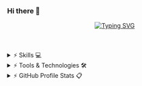 ### Hi there 👋

<!--
**RFAhmadi/RFAhmadi** is a ✨ _special_ ✨ repository because its `README.md` (this file) appears on your GitHub profile.

Here are some ideas to get you started:

- 🔭 I’m currently working on ...
- 🌱 I’m currently learning ...
- 👯 I’m looking to collaborate on ...
- 🤔 I’m looking for help with ...
- 💬 Ask me about ...
- 📫 How to reach me: ...
- 😄 Pronouns: ...
- ⚡ Fun fact: ...
-->



<!-- ############################################################ Header name and Quote ############################################################ -->
<!-- From https://github.com/DenverCoder1/readme-typing-svg -->
<div align="center">
<a href="https://git.io/typing-svg"><img src="https://readme-typing-svg.demolab.com?font=Pacifico&size=75&duration=2000&pause=1000&center=true&vCenter=true&random=true&width=500&height=120&lines=Hi!;call+me+aref!" alt="Typing SVG" /></a>
</div>
<br><br><br>



<!-- ############################################################ Languages and technologies badge ############################################################ -->
<!-- From https://github.com/ziadOUA/m3-Markdown-Badges -->
<details>
	<summary>⚡ Skills 💻</summary> <!-- 🧑🏻‍💻 </> -->
	<br/>
<div align="center">
	<div style="display: flex; align-items: center;">
	  <img src="https://ziadoua.github.io/m3-Markdown-Badges/badges/C/c2.svg">
	  <img src="https://ziadoua.github.io/m3-Markdown-Badges/badges/C++/c++1.svg">
	  <img src="https://ziadoua.github.io/m3-Markdown-Badges/badges/Python/python3.svg">
	  <img src="https://ziadoua.github.io/m3-Markdown-Badges/badges/Django/django1.svg">
	  <img src="https://ziadoua.github.io/m3-Markdown-Badges/badges/Git/git2.svg">
	  <img src="https://ziadoua.github.io/m3-Markdown-Badges/badges/Github/github1.svg">
	  <img src="https://ziadoua.github.io/m3-Markdown-Badges/badges/HTML/html1.svg">
	  <img src="https://ziadoua.github.io/m3-Markdown-Badges/badges/CSS/css1.svg">
	  <img src="https://ziadoua.github.io/m3-Markdown-Badges/badges/Bootstrap/bootstrap1.svg">
	  <img src="https://ziadoua.github.io/m3-Markdown-Badges/badges/Java/java2.svg">
	  <img src="https://ziadoua.github.io/m3-Markdown-Badges/badges/PostgreSQL/postgresql2.svg">
	  <img src="https://ziadoua.github.io/m3-Markdown-Badges/badges/MongoDB/mongodb2.svg">
	  <img src="https://ziadoua.github.io/m3-Markdown-Badges/badges/Windows/windows3.svg">
	  <img src="https://ziadoua.github.io/m3-Markdown-Badges/badges/Linux/linux2.svg">
	  <img src="https://ziadoua.github.io/m3-Markdown-Badges/badges/Ubuntu/ubuntu1.svg">
	  <img src="https://ziadoua.github.io/m3-Markdown-Badges/badges/Docker/docker1.svg">
	  <img src="https://ziadoua.github.io/m3-Markdown-Badges/badges/Markdown/markdown2.svg">
	  <img src="https://ziadoua.github.io/m3-Markdown-Badges/badges/Prettier/prettier3.svg">
	  <img src="https://ziadoua.github.io/m3-Markdown-Badges/badges/PyCharm/pycharm1.svg">
	  <img src="https://ziadoua.github.io/m3-Markdown-Badges/badges/VisualStudio/visualstudio2.svg">
	  <img src="https://ziadoua.github.io/m3-Markdown-Badges/badges/VisualStudioCode/visualstudiocode2.svg">
	</div>
</div>
	<br/>
</details>



<!-- ############################################################ Currently learning and interests in future ############################################################ -->
<!-- From https://github.com/qkrdmstlr3/techstack-generator?tab=readme-ov-file -->
<!-- From https://github.com/tandpfun/skill-icons#readme -->
<details>
  <summary>⚡ Tools & Technologies 🛠️</summary> <!-- ⚙️ -->
  <br/>
> Tools and Technologies that I am Currently learning and interests in future
	<br/><br>
<div align="center">
  <div style="display: flex; align-items: center;">
<!-- languages and tools and technologies -->
    <img width="70" height="70" src="https://techstack-generator.vercel.app/restapi-icon.svg" alt="Rest API" />
    <img width="70" height="70" src="https://techstack-generator.vercel.app/graphql-icon.svg" alt="graphql" />
    <img width="70" height="70" src="https://techstack-generator.vercel.app/nginx-icon.svg" alt="nginx" />
<!--<img width="65" height="75" src="https://techstack-generator.vercel.app/github-icon.svg" alt="GitHub" /> -->
    <img width="70" height="70" src="https://techstack-generator.vercel.app/python-icon.svg" alt="Python" />
    <img width="70" height="70" src="https://techstack-generator.vercel.app/django-icon.svg" alt="django" />
    <img width="70" height="70" src="https://techstack-generator.vercel.app/prettier-icon.svg" alt="prettier" />
    <img width="70" height="70" src="https://techstack-generator.vercel.app/docker-icon.svg" alt="Docker" />
    <img width="70" height="70" src="https://techstack-generator.vercel.app/kubernetes-icon.svg" alt="kubernetes" />
    <img width="70" height="70" src="https://techstack-generator.vercel.app/js-icon.svg" alt="js" />
    <img width="70" height="70" src="https://techstack-generator.vercel.app/ts-icon.svg" alt="ts" />
    <img width="70" height="70" src="https://techstack-generator.vercel.app/react-icon.svg" alt="react" />
<!-- javascript related -->
    <img width="70" height="70" src="https://techstack-generator.vercel.app/jest-icon.svg" alt="jest" />
    <img width="70" height="70" src="https://techstack-generator.vercel.app/testinglibrary-icon.svg" alt="testinglibrary" />
    <img width="70" height="70" src="https://techstack-generator.vercel.app/redux-icon.svg" alt="redux" />
<!-- frontend related -->
	<img width="70" height="70" src="https://techstack-generator.vercel.app/eslint-icon.svg" alt="eslint" />
	<img width="70" height="70" src="https://techstack-generator.vercel.app/sass-icon.svg" alt="sass" />
	<img width="70" height="70" src="https://techstack-generator.vercel.app/storybook-icon.svg" alt="storybook" />
	<img width="70" height="70" src="https://techstack-generator.vercel.app/cpp-icon.svg" alt="CPP" />
	<img width="70" height="70" src="https://techstack-generator.vercel.app/mysql-icon.svg" alt="mysql" />
	<img width="70" height="70" src="https://techstack-generator.vercel.app/java-icon.svg" alt="java" />
	<img width="60" height="60" src="https://skillicons.dev/icons?i=spring" alt="Spring" />
	<img width="60" height="60" src="https://skillicons.dev/icons?i=firebase" alt="Firebase" />
	<img width="60" height="60" src="https://skillicons.dev/icons?i=mongodb" alt="MongoDB" />
	<img width="60" height="60" src="https://skillicons.dev/icons?i=redis" alt="Redis" />
	<img width="60" height="60" src="https://skillicons.dev/icons?i=regex" alt="Regex" />
  </div>
</div>
  <br/>
</details>



<!-- ############################################################ stats ############################################################ -->
<!-- From https://github.com/anuraghazra/github-readme-stats AND vercel.com-->
<details>
  <summary>⚡ GitHub Profile Stats 📋</summary>
  <br/>
<!-- Start stats -->
	<a href="https://github.com/anuraghazra/github-readme-stats"> <img align="center" src="https://github-readme-stats-anuraghazra.vercel.app/api?username=RFAhmadi&card_width=500&theme=radical&hide_border=true&show_icons=true&hide=stars,contribs&include_all_commits=true&show=discussions_answered,prs_merged," alt="Stats Card" />
	<a href="https://github.com/anuraghazra/github-readme-stats"> <img align="center" src="https://github-readme-stats-anuraghazra.vercel.app/api/top-langs/?username=RFAhmadi&theme=radical&hide_border=true&langs_count=8&layout=compact&disable_animations=false" alt="Top Languages" /></a>
		<br>
<!-- ~~~~~~~~~~~~~~~~~~~~~~~~~~~~~~~~~~~~~~~~~~~~~~~~~~~~~~~~ streak stats ~~~~~~~~~~~~~~~~~~~~~~~~~~~~~~~~~~~~~~~~~~~~~~~~~~~~~~~~ -->
	<!-- From https://github.com/DenverCoder1/github-readme-streak-stats -->
	<a href="https://git.io/streak-stats"><img src="https://streak-stats.demolab.com?user=RFAhmadi&theme=radical&hide_border=true&card_width=500" alt="GitHub Streak" /></a>
		<br>
<!-- ~~~~~~~~~~~~~~~~~~~~~~~~~~~~~~~~~~~~~~~~~~~~~~~~~~ in order : Hits , Visits ~~~~~~~~~~~~~~~~~~~~~~~~~~~~~~~~~~~~~~~~~~~~~~~~~~ -->
	<!-- hits --> 
	<img src="https://hits.seeyoufarm.com/api/count/incr/badge.svg?url=https%3A%2F%2Fgithub.com%2F{RFAhmadi}1212%2Fhit-counter" />
	<!-- From https://github.com/pujux/badge-it --> <!-- visits -->
	<img src="https://badges.pufler.dev/visits/{RFAhmadi}/{RFAhmadi}/" />
		<br>
<!-- END stats -->
  <br/>
</details>


